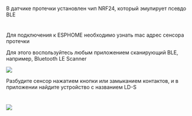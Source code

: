 В датчике протечки установлен чип NRF24, который эмулирует псевдо BLE

#

Для подключения к ESPHOME необходимо узнать mac адрес сенсора протечки

Для этого воспользуйтесь любым приложением сканирующий BLE, например, Bluetooth LE Scanner

<img src="https://github.com/ananyevgv/esphome-ujin/blob/59e2a6fb361248ffc1fd7f976dd197a5f78cb287/Aqua-Sense%20BLE/images/Aqua-Sense%20BLE_3.jpg">

Разбудите сенсор нажатием кнопки или замыканием контактов, и в приложении найдите устройство с названием LD-S

#
<img src="https://github.com/ananyevgv/esphome-ujin/blob/2780705d541df653655410d6446436ef2499bcd6/Aqua-Sense%20BLE/images/Aqua-Sense%20BLE_4.png">
